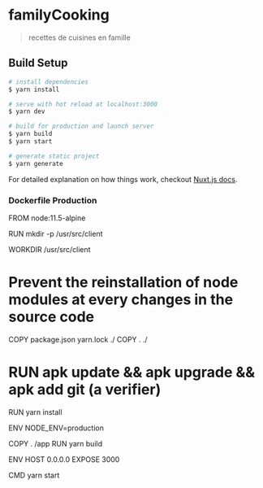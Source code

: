 # familyCooking

> recettes de cuisines en famille

## Build Setup

``` bash
# install dependencies
$ yarn install

# serve with hot reload at localhost:3000
$ yarn dev

# build for production and launch server
$ yarn build
$ yarn start

# generate static project
$ yarn generate
```

For detailed explanation on how things work, checkout [Nuxt.js docs](https://nuxtjs.org).


### Dockerfile Production
FROM node:11.5-alpine

RUN mkdir -p /usr/src/client

WORKDIR /usr/src/client

# Prevent the reinstallation of node modules at every changes in the source code
COPY package.json yarn.lock ./
COPY . ./

# RUN apk update && apk upgrade && apk add git (a verifier)

RUN yarn install

ENV NODE_ENV=production

COPY . /app
RUN yarn build

ENV HOST 0.0.0.0
EXPOSE 3000

CMD yarn start
